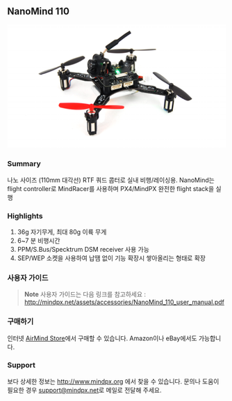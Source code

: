 ## NanoMind 110

![](../../assets/hardware/hardware-nanomind110.png)

### Summary

나노 사이즈 (110mm 대각선) RTF 쿼드 콥터로 실내 비행/레이싱용.
NanoMind는 flight controller로 MindRacer를 사용하며 PX4/MindPX 완전한 flight stack을 실행

### Highlights

1. 36g 자기무게, 최대 80g 이륙 무게
2. 6~7 분 비행시간
3. PPM/S.Bus/Specktrum DSM receiver 사용 가능
4. SEP/WEP 소켓을 사용하여 납땜 없이 기능 확장시 쌓아올리는 형태로 확장


### 사용자 가이드

> **Note** 사용자 가이드는 다음 링크를 참고하세요 : http://mindpx.net/assets/accessories/NanoMind_110_user_manual.pdf

### 구매하기

인터넷 [AirMind Store](http://drupal.xitronet.com/?q=catalog)에서 구매할 수 있습니다. Amazon이나 eBay에서도 가능합니다.

### Support

보다 상세한 정보는 http://www.mindpx.org 에서 찾을 수 있습니다. 문의나 도움이 필요한 경우 <support@mindpx.net>로 메일로 전달해 주세요.
